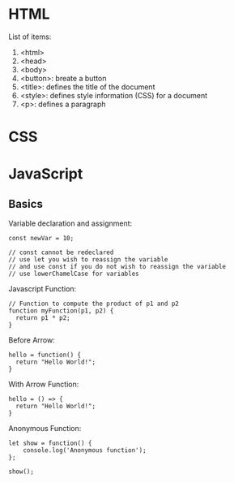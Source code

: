 # HTML

List of items:
1. \<html>
2. \<head>
3. \<body>
4. \<button>: breate a button
5. \<title>: defines the title of the document
6. \<style>: defines style information (CSS) for a document
7. \<p>: defines a paragraph

# CSS

# JavaScript

## Basics
Variable declaration and assignment:
```
const newVar = 10;

// const cannot be redeclared
// use let you wish to reassign the variable
// and use const if you do not wish to reassign the variable
// use lowerChamelCase for variables
```

Javascript Function:
```
// Function to compute the product of p1 and p2
function myFunction(p1, p2) {
  return p1 * p2;
}
```

Before Arrow:
```
hello = function() {
  return "Hello World!";
}
```

With Arrow Function:
```
hello = () => {
  return "Hello World!";
}
```

Anonymous Function:
```
let show = function() {
    console.log('Anonymous function');
};

show();
```
